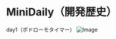 # MiniDaily（開発歴史）
  day1（ポドローモタイマー）
![Image](https://github.com/user-attachments/assets/63d27a92-565c-4b3d-b23f-834749da6280)

